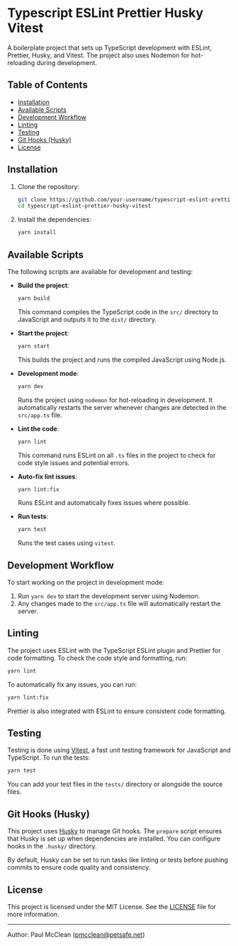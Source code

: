 # Typescript ESLint Prettier Husky Vitest

A boilerplate project that sets up TypeScript development with ESLint, Prettier, Husky, and Vitest. The project also uses Nodemon for hot-reloading during development.

## Table of Contents

- [Installation](#installation)
- [Available Scripts](#available-scripts)
- [Development Workflow](#development-workflow)
- [Linting](#linting)
- [Testing](#testing)
- [Git Hooks (Husky)](#git-hooks-husky)
- [License](#license)

## Installation

1. Clone the repository:

   ```bash
   git clone https://github.com/your-username/typescript-eslint-prettier-husky-vitest.git
   cd typescript-eslint-prettier-husky-vitest
   ```

2. Install the dependencies:

   ```bash
   yarn install
   ```

## Available Scripts

The following scripts are available for development and testing:

- **Build the project**:

  ```bash
  yarn build
  ```

  This command compiles the TypeScript code in the `src/` directory to JavaScript and outputs it to the `dist/` directory.

- **Start the project**:

  ```bash
  yarn start
  ```

  This builds the project and runs the compiled JavaScript using Node.js.

- **Development mode**:

  ```bash
  yarn dev
  ```

  Runs the project using `nodemon` for hot-reloading in development. It automatically restarts the server whenever changes are detected in the `src/app.ts` file.

- **Lint the code**:

  ```bash
  yarn lint
  ```

  This command runs ESLint on all `.ts` files in the project to check for code style issues and potential errors.

- **Auto-fix lint issues**:

  ```bash
  yarn lint:fix
  ```

  Runs ESLint and automatically fixes issues where possible.

- **Run tests**:

  ```bash
  yarn test
  ```

  Runs the test cases using `vitest`.

## Development Workflow

To start working on the project in development mode:

1. Run `yarn dev` to start the development server using Nodemon.
2. Any changes made to the `src/app.ts` file will automatically restart the server.

## Linting

The project uses ESLint with the TypeScript ESLint plugin and Prettier for code formatting. To check the code style and formatting, run:

```bash
yarn lint
```

To automatically fix any issues, you can run:

```bash
yarn lint:fix
```

Prettier is also integrated with ESLint to ensure consistent code formatting.

## Testing

Testing is done using [Vitest](https://vitest.dev/), a fast unit testing framework for JavaScript and TypeScript. To run the tests:

```bash
yarn test
```

You can add your test files in the `tests/` directory or alongside the source files.

## Git Hooks (Husky)

This project uses [Husky](https://typicode.github.io/husky/#/) to manage Git hooks. The `prepare` script ensures that Husky is set up when dependencies are installed. You can configure hooks in the `.husky/` directory.

By default, Husky can be set to run tasks like linting or tests before pushing commits to ensure code quality and consistency.

## License

This project is licensed under the MIT License. See the [LICENSE](./LICENSE) file for more information.

---

Author: Paul McClean (<pmcclean@petsafe.net>)
